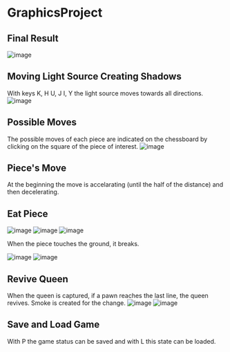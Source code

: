 # GraphicsProject

## Final Result 
![image](https://user-images.githubusercontent.com/93796754/202315586-82d7d718-0961-4e28-bea7-4587e5d0ec46.png)

## Moving Light Source Creating Shadows 
With keys K, H U, J I, Y the light source moves towards all directions.  
![image](https://user-images.githubusercontent.com/93796754/202315829-b8d1a5f4-341a-4171-9b93-ad995fb2f705.png)

## Possible Moves  
The possible moves of each piece are indicated on the chessboard by clicking on the square of the piece of interest. 
![image](https://user-images.githubusercontent.com/93796754/202316623-6e1a19f9-0e2d-4378-9687-c1f047933d6e.png)

## Piece's Move 
At the beginning the move is accelarating (until the half of the distance) and then decelerating. 

## Eat Piece 
![image](https://user-images.githubusercontent.com/93796754/202317531-93f862dc-e603-491e-a501-984290561183.png)
![image](https://user-images.githubusercontent.com/93796754/202319144-fcf6a302-940a-450c-981a-7001fd6b36e1.png)
![image](https://user-images.githubusercontent.com/93796754/202320119-ed8eaf6f-712e-49a9-a35d-b6c90cca4ac9.png)

When the piece touches the ground, it breaks.

![image](https://user-images.githubusercontent.com/93796754/202320235-d00289af-d53e-4f55-8d89-b9f28f858d56.png)
![image](https://user-images.githubusercontent.com/93796754/202320263-7bbb9329-3060-457e-876a-40eb34851a50.png)

## Revive Queen
When the queen is captured, if a pawn reaches the last line, the queen revives. Smoke is created for the change. 
![image](https://user-images.githubusercontent.com/93796754/202320510-caccda87-fb84-42c4-849b-8a373a145ac8.png)
![image](https://user-images.githubusercontent.com/93796754/202320944-c5e293c1-1709-4133-8ec1-c320cd8fa5d3.png)

## Save and Load Game 
With P the game status can be saved and with L this state can be loaded. 


